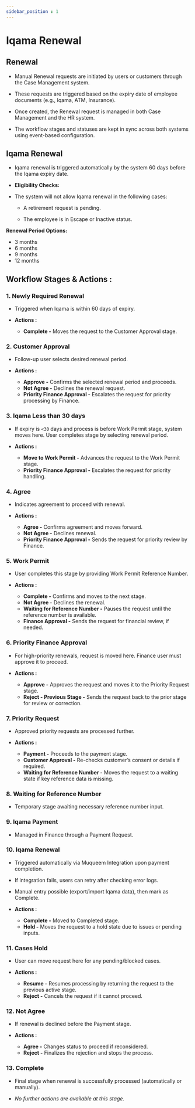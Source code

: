 ```yaml
---
sidebar_position : 1
---
```


# Iqama Renewal

## Renewal

- Manual Renewal requests are initiated by users or customers through the Case Management system.

- These requests are triggered based on the expiry date of employee documents (e.g., Iqama, ATM, Insurance).

- Once created, the Renewal request is managed in both Case Management and the HR system.

- The workflow stages and statuses are kept in sync across both systems using event-based configuration.

## Iqama Renewal

  - Iqama renewal is triggered automatically by the system 60 days before the Iqama expiry date.

  - **Eligibility Checks:**

  - The system will not allow Iqama renewal in the following cases:

    - A retirement request is pending.

    - The employee is in Escape or Inactive status.

**Renewal Period Options:**

  - 3 months
  - 6 months
  - 9 months
  - 12 months

## Workflow Stages & Actions :

### 1. Newly Required Renewal

  - Triggered when Iqama is within 60 days of expiry.

  - **Actions :**
    - **Complete -**  Moves the request to the Customer Approval stage.

### 2. Customer Approval

  - Follow-up user selects desired renewal period.

  - **Actions :**
    - **Approve -** Confirms the selected renewal period and proceeds.
    - **Not Agree -** Declines the renewal request.
    - **Priority Finance Approval -** Escalates the request for priority processing by Finance.

### 3. Iqama Less than 30 days

  - If expiry is `<30` days and process is before Work Permit stage, system moves here. User completes stage by selecting renewal period.

  - **Actions :**
    - **Move to Work Permit -** Advances the request to the Work Permit stage.
    - **Priority Finance Approval -** Escalates the request for priority handling.

### 4. Agree

  - Indicates agreement to proceed with renewal.

  - **Actions :**
    - **Agree -** Confirms agreement and moves forward.
    - **Not Agree -** Declines renewal.
    - **Priority Finance Approval -** Sends the request for priority review by Finance.

### 5. Work Permit

  - User completes this stage by providing Work Permit Reference Number.

  - **Actions :**
    - **Complete -** Confirms and moves to the next stage.
    - **Not Agree -** Declines the renewal.
    - **Waiting for Reference Number -** Pauses the request until the reference number is available.
    - **Finance Approval -** Sends the request for financial review, if needed.

### 6. Priority Finance Approval

  - For high-priority renewals, request is moved here. Finance user must approve it to proceed.

  - **Actions :**
    - **Approve -** Approves the request and moves it to the Priority Request stage.
    - **Reject - Previous Stage -** Sends the request back to the prior stage for review or correction.

### 7. Priority Request

  - Approved priority requests are processed further.

  - **Actions :**
    - **Payment -** Proceeds to the payment stage.
    - **Customer Approval -** Re-checks customer’s consent or details if required.
    - **Waiting for Reference Number -** Moves the request to a waiting state if key reference data is missing.

### 8. Waiting for Reference Number

  - Temporary stage awaiting necessary reference number input.

### 9. Iqama Payment

  - Managed in Finance through a Payment Request.

### 10. Iqama Renewal

  - Triggered automatically via Muqueem Integration upon payment completion.
  - If integration fails, users can retry after checking error logs.
  - Manual entry possible (export/import Iqama data), then mark as Complete.

  - **Actions :**
    - **Complete -** Moved to Completed stage.
    - **Hold -** Moves the request to a hold state due to issues or pending inputs.

### 11. Cases Hold

  - User can move request here for any pending/blocked cases.

  - **Actions :**
    - **Resume -** Resumes processing by returning the request to the previous active stage.
    - **Reject -** Cancels the request if it cannot proceed.

### 12. Not Agree

  - If renewal is declined before the Payment stage.

  - **Actions :**
    - **Agree -** Changes status to proceed if reconsidered.
    - **Reject -** Finalizes the rejection and stops the process.

### 13. Complete

  - Final stage when renewal is successfully processed (automatically or manually).

  - _No further actions are available at this stage._